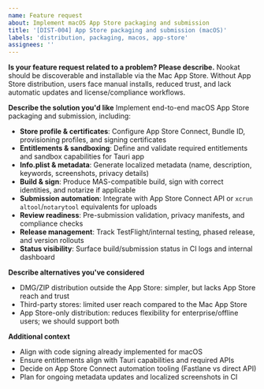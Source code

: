 ```yaml
---
name: Feature request
about: Implement macOS App Store packaging and submission
title: '[DIST-004] App Store packaging and submission (macOS)'
labels: 'distribution, packaging, macos, app-store'
assignees: ''
---
```


**Is your feature request related to a problem? Please describe.**
Nookat should be discoverable and installable via the Mac App Store. Without App Store distribution, users face manual installs, reduced trust, and lack automatic updates and license/compliance workflows.

**Describe the solution you'd like**
Implement end-to-end macOS App Store packaging and submission, including:

- **Store profile & certificates**: Configure App Store Connect, Bundle ID, provisioning profiles, and signing certificates
- **Entitlements & sandboxing**: Define and validate required entitlements and sandbox capabilities for Tauri app
- **Info.plist & metadata**: Generate localized metadata (name, description, keywords, screenshots, privacy details)
- **Build & sign**: Produce MAS-compatible build, sign with correct identities, and notarize if applicable
- **Submission automation**: Integrate with App Store Connect API or `xcrun altool`/`notarytool` equivalents for uploads
- **Review readiness**: Pre-submission validation, privacy manifests, and compliance checks
- **Release management**: Track TestFlight/internal testing, phased release, and version rollouts
- **Status visibility**: Surface build/submission status in CI logs and internal dashboard

**Describe alternatives you've considered**

- DMG/ZIP distribution outside the App Store: simpler, but lacks App Store reach and trust
- Third-party stores: limited user reach compared to the Mac App Store
- App Store-only distribution: reduces flexibility for enterprise/offline users; we should support both

**Additional context**

- Align with code signing already implemented for macOS
- Ensure entitlements align with Tauri capabilities and required APIs
- Decide on App Store Connect automation tooling (Fastlane vs direct API)
- Plan for ongoing metadata updates and localized screenshots in CI
